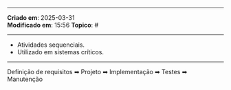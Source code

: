 ***
**Criado em**: 2025-03-31  
**Modificado em**: 15:56
**Topico**: #
***
- Atividades sequenciais.
- Utilizado em sistemas críticos.
***
Definição de requisitos ➡ Projeto ➡ Implementação ➡ Testes ➡ Manutenção